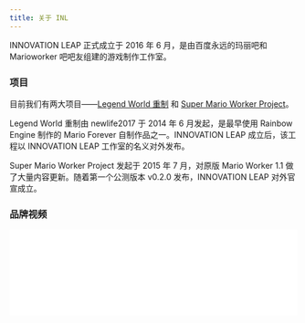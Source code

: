 ```yaml
---
title: 关于 INL
---
```


INNOVATION LEAP 正式成立于 2016 年 6 月，是由百度永远的玛丽吧和 Marioworker 吧吧友组建的游戏制作工作室。

### 项目

目前我们有两大项目——[Legend World 重制](/cn/legend-world-remake/) 和 [Super Mario Worker Project](https://smwp.marioforever.net/)。

Legend World 重制由 newlife2017 于 2014 年 6 月发起，是最早使用 Rainbow Engine 制作的 Mario Forever 自制作品之一。INNOVATION LEAP 成立后，该工程以 INNOVATION LEAP 工作室的名义对外发布。

Super Mario Worker Project 发起于 2015 年 7 月，对原版 Mario Worker 1.1 做了大量内容更新。随着第一个公测版本 v0.2.0 发布，INNOVATION LEAP 对外官宣成立。

### 品牌视频

<iframe style="width: 100%;" src="//player.bilibili.com/player.html?isOutside=true&aid=714042165&bvid=BV1BX4y1N7KK&cid=465844023&p=1&autoplay=0" scrolling="no" frameborder="no" framespacing="0" allowfullscreen="true"></iframe>